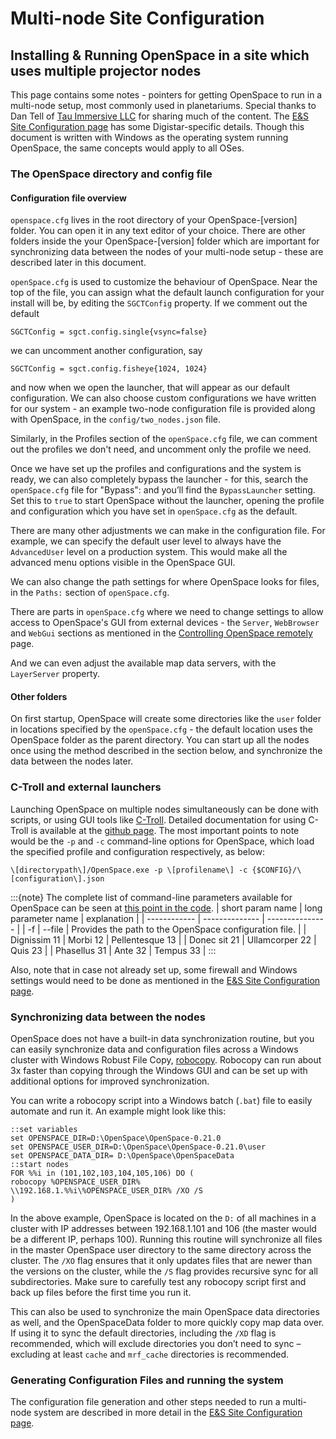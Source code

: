 # Multi-node Site Configuration

## Installing & Running OpenSpace in a site which uses multiple projector nodes

This page contains some notes  - pointers for getting OpenSpace to run in a multi-node setup, most commonly used in planetariums. Special thanks to Dan Tell of [Tau Immersive LLC](https://tauimmersive.com/) for sharing much of the content. The [E&S Site Configuration page](cosm) has some Digistar-specific details. Though this document is written with Windows as the operating system running OpenSpace, the same concepts would apply to all OSes.

### The OpenSpace directory and config file

#### Configuration file overview

`openspace.cfg` lives in the root directory of your OpenSpace-\[version\] folder. You can open it in any text editor of your choice. There are other folders inside the your OpenSpace-\[version\] folder which are important for synchronizing data between the nodes of your multi-node setup - these are described later in this document. 

`openSpace.cfg` is used to customize the behaviour of OpenSpace. Near the top of the file, you
can assign what the default launch configuration for your install will be, by editing the 
`SGCTConfig` property. If we comment out the default

`SGCTConfig = sgct.config.single{vsync=false}` 

we can
uncomment another configuration, say 

`SGCTConfig = sgct.config.fisheye{1024, 1024}` 

and now when we open the launcher, that will appear as our default configuration. We can also choose custom configurations we have written for our system - an example two-node configuration file is provided along with OpenSpace, in the `config/two_nodes.json` file.

Similarly, in the Profiles section of the `openSpace.cfg` file, we can comment out the profiles we don't need, and uncomment only the profile we need.

Once we have set up the profiles and configurations and the system is ready, we can also completely bypass the launcher - for this, search the `openSpace.cfg` file for "Bypass": and you’ll find the `BypassLauncher` setting. Set this to `true` to start OpenSpace without the launcher, opening the profile and configuration which you have set in `openSpace.cfg` as the default.

There are many other adjustments we can make in the configuration file. For example, we can specify the
default user level to always have the `AdvancedUser` level on a
production system. This would make all the advanced menu options visible in the OpenSpace GUI.  

We can also change the path settings for where OpenSpace looks for files, in the `Paths:` section of `openSpace.cfg`. 

There are parts in `openSpace.cfg` where we need to change settings to allow access to OpenSpace's GUI from external devices - the `Server`, `WebBrowser` and `WebGui` sections as mentioned in the [Controlling OpenSpace remotely](remote-control) page.

And we can even adjust the available map data servers, with the `LayerServer` property.

#### Other folders

On first startup, OpenSpace will create some directories like the `user` folder in locations specified by the `openSpace.cfg` - the default location uses the OpenSpace folder as the parent directory. You can start up all the nodes once using the method described in the section below, and synchronize the data between the nodes later.

### C-Troll and external launchers

Launching OpenSpace on multiple nodes simultaneously can be done with scripts, or using GUI tools like [C-Troll](https://github.com/c-toolbox/C-Troll). Detailed documentation for using C-Troll is available at the [github page](https://github.com/c-toolbox/C-Troll). The most important points to note would be the `-p` and `-c` command-line options for OpenSpace, which load the specified profile and configuration respectively, as below:

`\[directorypath\]/OpenSpace.exe -p \[profilename\] -c {$CONFIG}/\[configuration\].json`

:::{note}
The complete list of command-line parameters available for OpenSpace can be seen at [this point in the code](https://github.com/OpenSpace/OpenSpace/blob/0bcfc7790f580a0ba0decf4adc58081284d2a8c7/apps/OpenSpace/main.cpp#L1227).
| short param name   | long parameter name     | explanation    |
| ------------ | -------------- | --------------- |
| -f      | --file       | Provides the path to the OpenSpace configuration file.     |
| Dignissim 11 | Morbi 12       | Pellentesque 13 |
| Donec sit 21 | Ullamcorper 22 | Quis 23         |
| Phasellus 31 | Ante 32        | Tempus 33       |
:::

Also, note that in case not already set up, some firewall and Windows settings would need to be done as mentioned in the [E&S Site Configuration page](cosm).

### Synchronizing data between the nodes

OpenSpace does not have a built-in data synchronization routine, but you can easily synchronize data and configuration files
across a Windows cluster with Windows Robust File Copy, [robocopy](https://learn.microsoft.com/en-us/windows-server/administration/windows-commands/robocopy). Robocopy can run about 3x faster
than copying through the Windows GUI and can be set up with additional options for improved
synchronization.

You can write a robocopy script into a Windows batch (`.bat`) file to easily automate and run it. An
example might look like this:
```
::set variables
set OPENSPACE_DIR=D:\OpenSpace\OpenSpace-0.21.0
set OPENSPACE_USER_DIR=D:\OpenSpace\OpenSpace-0.21.0\user
set OPENSPACE_DATA_DIR= D:\OpenSpace\OpenSpaceData
::start nodes
FOR %%i in (101,102,103,104,105,106) DO (
robocopy %OPENSPACE_USER_DIR%
\\192.168.1.%%i\%OPENSPACE_USER_DIR% /XO /S
)
```

In the above example, OpenSpace is located on the `D:` of all machines in a cluster with IP
addresses between 192.168.1.101 and 106 (the master would be a different IP, perhaps 100).
Running this routine will synchronize all files in the master OpenSpace user directory to the
same directory across the cluster. The `/XO` flag ensures that it only updates files that are newer
than the versions on the cluster, while the `/S` flag provides recursive sync for all subdirectories.
Make sure to carefully test any robocopy script first and back up files before the first time you
run it.

This can also be used to synchronize the main OpenSpace data directories as well, and the
OpenSpaceData folder to more quickly copy map data over. If using it to sync the default
directories, including the `/XD` flag is recommended, which will exclude directories you don’t need
to sync – excluding at least `cache` and `mrf_cache` directories is recommended.

### Generating Configuration Files and running the system

The configuration file generation and other steps needed to run a multi-node system are described in more detail in the [E&S Site Configuration page](cosm).
